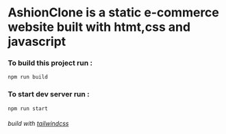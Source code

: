 # AshionClone is a static e-commerce website built with htmt,css and javascript


### To build this project run :
`npm run build`
### To start dev server run :
`npm run start`




###### build with [tailwindcss](https://tailwindcss.com/docs/installation)
